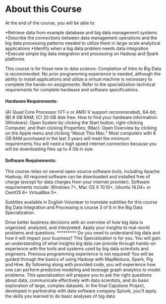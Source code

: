About this Course
==========================
At the end of the course, you will be able to:

*Retrieve data from example database and big data management systems 
*Describe the connections between data management operations and the big data processing patterns needed to utilize them in large-scale analytical applications
*Identify when a big data problem needs data integration
*Execute simple big data integration and processing on Hadoop and Spark platforms

This course is for those new to data science.  Completion of Intro to Big Data is recommended.  No prior programming experience is needed, although the ability to install applications and utilize a virtual machine is necessary to complete the hands-on assignments.  Refer to the specialization technical requirements for complete hardware and software specifications.

#### Hardware Requirements: 
(A) Quad Core Processor (VT-x or AMD-V support recommended), 64-bit; (B) 8 GB RAM; (C) 20 GB disk free. How to find your hardware information: (Windows): Open System by clicking the Start button, right-clicking Computer, and then clicking Properties; (Mac): Open Overview by clicking on the Apple menu and clicking “About This Mac.” Most computers with 8 GB RAM purchased in the last 3 years will meet the minimum requirements.You will need a high speed internet connection because you will be downloading files up to 4 Gb in size. 

#### Software Requirements: 
This course relies on several open-source software tools, including Apache Hadoop. All required software can be downloaded and installed free of charge (except for data charges from your internet provider). Software requirements include: Windows 7+, Mac OS X 10.10+, Ubuntu 14.04+ or CentOS 6+ VirtualBox 5+.

Subtitles available in English
Volunteer to translate subtitles for this course
Big Data Integration and Processing is course 3 of 6 in the Big Data Specialization.

Drive better business decisions with an overview of how big data is organized, analyzed, and interpreted. Apply your insights to real-world problems and questions. ********* Do you need to understand big data and how it will impact your business? This Specialization is for you. You will gain an understanding of what insights big data can provide through hands-on experience with the tools and systems used by big data scientists and engineers. Previous programming experience is not required! You will be guided through the basics of using Hadoop with MapReduce, Spark, Pig and Hive. By following along with provided code, you will experience how one can perform predictive modeling and leverage graph analytics to model problems. This specialization will prepare you to ask the right questions about data, communicate effectively with data scientists, and do basic exploration of large, complex datasets. In the final Capstone Project, developed in partnership with data software company Splunk, you’ll apply the skills you learned to do basic analyses of big data.
